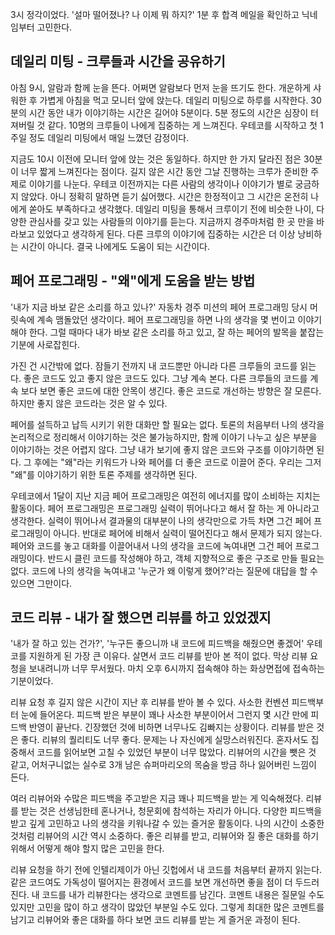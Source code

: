 3시 정각이었다. '설마 떨어졌나? 나 이제 뭐 하지?' 1분 후 합격 메일을 확인하고 닉네임부터 고민한다.

## 데일리 미팅 - 크루들과 시간을 공유하기

아침 9시, 알람과 함께 눈을 뜬다. 어쩌면 알람보다 먼저 눈을 뜨기도 한다. 개운하게 샤워한 후 가볍게 아침을 먹고 모니터 앞에 앉는다. 데일리 미팅으로 하루를 시작한다. 30분의 시간 동안 내가 이야기하는 시간은
길어야 5분이다. 5분 정도의 시간은 심장이 터져버릴 것 같다. 10명의 크루들이 나에게 집중하는 게 느껴진다. 우테코를 시작하고 첫 1주일 정도 데일리 미팅에서 매일 느꼈던 감정이다.

지금도 10시 이전에 모니터 앞에 앉는 것은 동일하다. 하지만 한 가지 달라진 점은 30분이 너무 짧게 느껴진다는 점이다. 길지 않은 시간 동안 그날 진행하는 크루가 준비한 주제로 이야기를 나눈다. 우테코 이전까지는
다른 사람의 생각이나 이야기가 별로 궁금하지 않았다. 아니 정확히 말하면 듣기 싫어했다. 시간은 한정적이고 그 시간은 온전히 나에게 쏟아도 부족하다고 생각했다. 데일리 미팅을 통해서 크루이기 전에 비슷한 나이,
다양한 관심사를 갖고 있는 사람들의 이야기를 듣는다. 지금까지 경주마처럼 한 곳 만을 바라보고 있었다고 생각하게 된다. 다른 크루의 이야기에 집중하는 시간은 더 이상 낭비하는 시간이 아니다. 결국 나에게도 도움이 되는
시간이다.

## 페어 프로그래밍 - "왜"에게 도움을 받는 방법 

'내가 지금 바보 같은 소리를 하고 있나?' 자동차 경주 미션의 페어 프로그래밍 당시 머릿속에 계속 맴돌았던 생각이다. 페어 프로그래밍을 하면 나의 생각을 몇 번이고 이야기해야 한다. 그럴 때마다 내가 바보 같은 소리를
하고 있고, 잘 하는 페어의 발목을 붙잡는 기분에 사로잡힌다.

가진 건 시간밖에 없다. 잠들기 전까지 내 코드뿐만 아니라 다른 크루들의 코드를 읽는다. 좋은 코드도 있고 좋지 않은 코드도 있다. 그냥 계속 본다. 다른 크루들의 코드를 계속 보다 보면 좋은 코드에 대한 안목이 생긴다.
좋은 코드로 개선하는 방향은 잘 모른다. 하지만 좋지 않은 코드라는 것은 알 수 있다.

페어를 설득하고 납득 시키기 위한 대화만 할 필요는 없다. 토론의 처음부터 나의 생각을 논리적으로 정리해서 이야기하는 것은 불가능하지만, 함께 이야기 나누고 싶은 부분을 이야기하는 것은 어렵지 않다. 그냥 내가 보기에
좋지 않은 코드와 구조를 이야기하면 된다. 그 후에는 "왜"라는 키워드가 나와 페어를 더 좋은 코드로 이끌어 준다. 우리는 그저 "왜"를 이야기하기 위한 토론 주제를 생각하면 된다.

우테코에서 1달이 지난 지금 페어 프로그래밍은 여전히 에너지를 많이 소비하는 지치는 활동이다. 페어 프로그래밍은 프로그래밍 실력이 뛰어나다고 해서 잘 하는 게 아니라고 생각한다. 실력이 뛰어나서 결과물의 대부분이 나의
생각만으로 가득 차면 그건 페어 프로그래밍이 아니다. 반대로 페어에 비해서 실력이 떨어진다고 해서 문제가 되지 않는다. 페어와 코드를 놓고 대화를 이끌어내서 나의 생각을 코드에 녹여내면 그건 페어 프로그래밍이다. 반드시
클린 코드를 작성해야 하고, 객체 지향적으로 좋은 구조로 만들 필요는 없다. 코드에 나의 생각을 녹여내고 '누군가 왜 이렇게 했어?'라는 질문에 대답을 할 수 있으면 그만이다.

## 코드 리뷰 - 내가 잘 했으면 리뷰를 하고 있었겠지

'내가 잘 하고 있는 건가?', '누구든 좋으니까 내 코드에 피드백을 해줬으면 좋겠어' 우테코를 지원하게 된 가장 큰 이유다. 살면서 코드 리뷰를 받아 본 적이 없다.
막상 리뷰 요청을 보내려니까 너무 무서웠다. 마치 오후 6시까지 접속해야 하는 화상면접에 접속하는 기분이었다. 

리뷰 요청 후 길지 않은 시간이 지난 후 리뷰를 받아 볼 수 있다. 사소한 컨벤션 피드백부터 눈에 들어온다. 피드백 받은 부분이 꽤나 사소한 부분이어서 그런지 
몇 시간 만에 피드백 반영이 끝난다. 긴장했던 것에 비하면 너무나도 김빠지는 상황이다. 리뷰를 받은 것은 좋다. 리뷰의 퀄리티도 너무 좋다. 문제는 
나 자신에게 실망스러워진다. 혼자서도 집중해서 코드를 읽어보면 고칠 수 있었던 부분이 너무 많았다. 리뷰어의 시간을 뺏은 것 같고, 어처구니없는 실수로 3개 
남은 슈퍼마리오의 목숨을 방금 하나 잃어버린 느낌이 든다.

여러 리뷰어와 수많은 피드백을 주고받은 지금 꽤나 피드백을 받는 게 익숙해졌다. 리뷰를 받는 것은 선생님한테 혼나거나, 청문회에 참석하는 자리가 아니다. 다양한 
피드백을 받고 깊게 고민하고 나의 생각을 키워나갈 수 있는 즐거운 활동이다. 나의 시간이 소중한 것처럼 리뷰어의 시간 역시 소중하다. 좋은 리뷰를 받고, 리뷰어와 
질 좋은 대화를 하기 위해서 어떻게 해야 할지 많은 고민을 한다.

리뷰 요청을 하기 전에 인텔리제이가 아닌 깃헙에서 내 코드를 처음부터 끝까지 읽는다. 같은 코드여도 가독성이 떨어지는 환경에서 코드를 보면 개선하면 좋을 점이 
더 두드러진다. 내 코드를 내가 리뷰한다는 생각으로 코멘트를 남긴다. 코멘트 내용은 질문일 수도 있지만 고민을 많이 하고 생각이 많았던 부분일 수도 있다. 
그렇게 최대한 많은 코멘트를 남기고 리뷰어와 좋은 대화를 하다 보면 코드 리뷰를 받는 게 즐거운 과정이 된다.